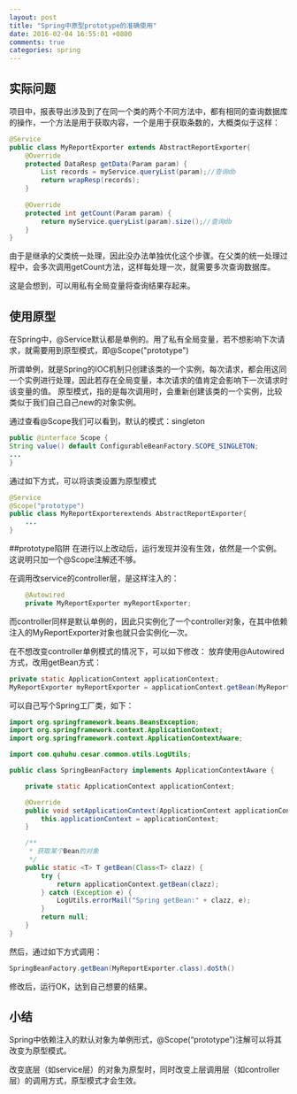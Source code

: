```yaml
---
layout: post
title: "Spring中原型prototype的准确使用"
date: 2016-02-04 16:55:01 +0800
comments: true
categories: spring
---
```


## 实际问题


项目中，报表导出涉及到了在同一个类的两个不同方法中，都有相同的查询数据库的操作，一个方法是用于获取内容，一个是用于获取条数的，大概类似于这样：
``` java
@Service
public class MyReportExporter extends AbstractReportExporter{
	@Override
    protected DataResp getData(Param param) {
        List records = myService.queryList(param);//查询db
        return wrapResp(records);
    }
    
	@Override
    protected int getCount(Param param) {
        return myService.queryList(param).size();//查询db
    }
}
```
由于是继承的父类统一处理，因此没办法单独优化这个步骤。在父类的统一处理过程中，会多次调用getCount方法，这样每处理一次，就需要多次查询数据库。

这是会想到，可以用私有全局变量将查询结果存起来。

<!-- more -->

## 使用原型

在Spring中，@Service默认都是单例的。用了私有全局变量，若不想影响下次请求，就需要用到原型模式，即@Scope("prototype")

所谓单例，就是Spring的IOC机制只创建该类的一个实例，每次请求，都会用这同一个实例进行处理，因此若存在全局变量，本次请求的值肯定会影响下一次请求时该变量的值。
原型模式，指的是每次调用时，会重新创建该类的一个实例，比较类似于我们自己自己new的对象实例。

通过查看@Scope我们可以看到，默认的模式：singleton
``` java
public @interface Scope {
String value() default ConfigurableBeanFactory.SCOPE_SINGLETON;
...
}
```
通过如下方式，可以将该类设置为原型模式
```java
@Service
@Scope("prototype")
public class MyReportExporterextends AbstractReportExporter{
	...
}
```
##prototype陷阱
在进行以上改动后，运行发现并没有生效，依然是一个实例。这说明只加一个@Scope注解还不够。

在调用改service的controller层，是这样注入的：
``` java
    @Autowired
    private MyReportExporter myReportExporter;
```
而controller同样是默认单例的，因此只实例化了一个controller对象，在其中依赖注入的MyReportExporter对象也就只会实例化一次。

在不想改变controller单例模式的情况下，可以如下修改：
放弃使用@Autowired方式，改用getBean方式：
```java
private static ApplicationContext applicationContext;
MyReportExporter myReportExporter = applicationContext.getBean(MyReportExporter.class);
```

可以自己写个Spring工厂类，如下：
```java
import org.springframework.beans.BeansException;
import org.springframework.context.ApplicationContext;
import org.springframework.context.ApplicationContextAware;

import com.quhuhu.cesar.common.utils.LogUtils;

public class SpringBeanFactory implements ApplicationContextAware {

    private static ApplicationContext applicationContext;

    @Override
    public void setApplicationContext(ApplicationContext applicationContext) throws BeansException {
        this.applicationContext = applicationContext;
    }

    /**
     * 获取某个Bean的对象
     */
    public static <T> T getBean(Class<T> clazz) {
        try {
            return applicationContext.getBean(clazz);
        } catch (Exception e) {
            LogUtils.errorMail("Spring getBean:" + clazz, e);
        }
        return null;
    }
}
```
然后，通过如下方式调用：
```java
SpringBeanFactory.getBean(MyReportExporter.class).doSth()
```
修改后，运行OK，达到自己想要的结果。

## 小结

Spring中依赖注入的默认对象为单例形式，@Scope(“prototype”)注解可以将其改变为原型模式。

改变底层（如service层）的对象为原型时，同时改变上层调用层（如controller层）的调用方式，原型模式才会生效。
